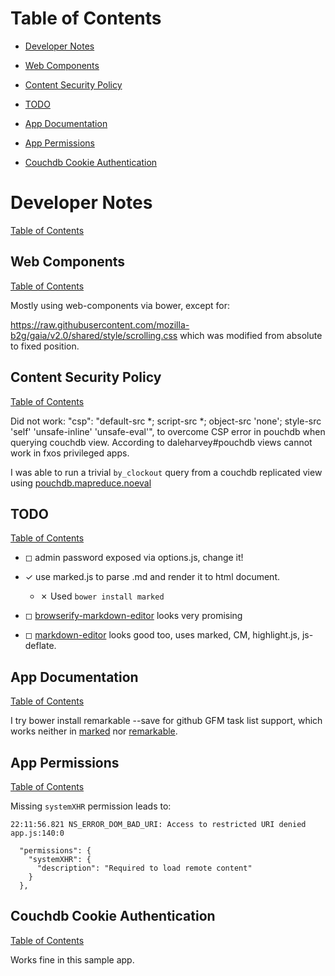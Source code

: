 # Table of Contents

* [Developer Notes](#developer-notes)

* [Web Components](#web-components)

* [Content Security Policy](#content-security-policy)

* [TODO](#todo)

* [App Documentation](#app-documentation)

* [App Permissions](#app-permissions)

* [Couchdb Cookie Authentication](#couchdb-cookie-authentication)

# Developer Notes
[Table of Contents](#table-of-contents)

## Web Components

[Table of Contents](#table-of-contents)

Mostly using web-components via bower, except for:

https://raw.githubusercontent.com/mozilla-b2g/gaia/v2.0/shared/style/scrolling.css
which was modified from absolute to fixed position.

## Content Security Policy
[Table of Contents](#table-of-contents)

Did not work:
    "csp": "default-src *; script-src *; object-src 'none'; style-src 'self' 'unsafe-inline' 'unsafe-eval'",
to overcome CSP error in pouchdb when querying couchdb view.
According to daleharvey#pouchdb views cannot work in fxos privileged apps.

I was able to run a trivial `by_clockout` query from a couchdb replicated view using
[pouchdb.mapreduce.noeval](https://github.com/evidenceprime/pouchdb.mapreduce.noeval#pouchdbmapreducenoeval)
## TODO
[Table of Contents](#table-of-contents)

- ◻ admin password exposed via options.js, change it!

- ✓ use marked.js to parse .md and render it to html document.

  - ✗ Used `bower install marked`
  
- ◻ [browserify-markdown-editor](http://thlorenz.github.io/browserify-markdown-editor/) looks very promising

- ◻ [markdown-editor](http://jbt.github.io/markdown-editor) looks good too, uses marked, CM, highlight.js, js-deflate.

## App Documentation
[Table of Contents](#table-of-contents)

I try
bower install remarkable --save
for github GFM task list support, which works neither in [marked](https://github.com/chjj/marked) nor [remarkable](https://github.com/jonschlinkert/remarkable).

## App Permissions
[Table of Contents](#table-of-contents)

Missing `systemXHR` permission leads to:

`22:11:56.821 NS_ERROR_DOM_BAD_URI: Access to restricted URI denied app.js:140:0`

```
  "permissions": {
    "systemXHR": {
      "description": "Required to load remote content"
    }
  },
```

## Couchdb Cookie Authentication
[Table of Contents](#table-of-contents)

Works fine in this sample app.
